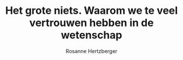 ---
title: "Het grote niets. Waarom we te veel vertrouwen hebben in de wetenschap"
author: "Rosanne Hertzberger"
isbn: ""
isbn13: "9789044640694"
rating: "5"
publisher: "Prometheus"
pages: "96"
publishYear: "2019"
read: "2019"
goodreads_id: "45860167"
---